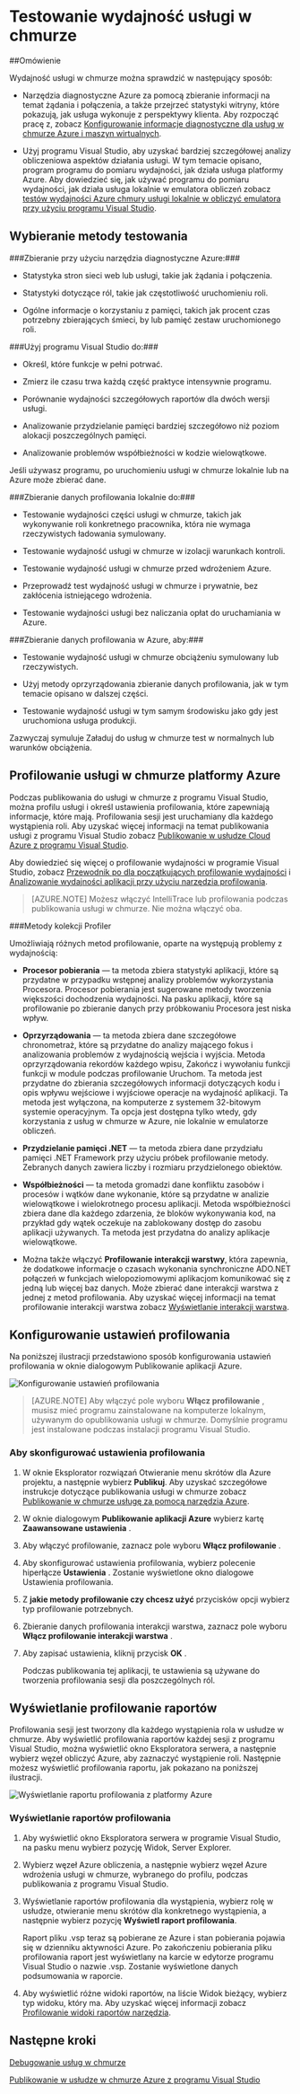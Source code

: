 <properties 
   pageTitle="Testowanie wydajność usługi w chmurze | Microsoft Azure"
   description="Testowanie wydajność usługi w chmurze przy użyciu programu Visual Studio"
   services="visual-studio-online"
   documentationCenter="n/a"
   authors="TomArcher"
   manager="douge"
   editor="" />
<tags 
   ms.service="visual-studio-online"
   ms.devlang="multiple"
   ms.topic="article"
   ms.tgt_pltfrm="multiple"
   ms.workload="na"
   ms.date="08/15/2016"
   ms.author="tarcher" />


# <a name="testing-the-performance-of-a-cloud-service"></a>Testowanie wydajność usługi w chmurze 

##<a name="overview"></a>Omówienie

Wydajność usługi w chmurze można sprawdzić w następujący sposób:

- Narzędzia diagnostyczne Azure za pomocą zbieranie informacji na temat żądania i połączenia, a także przejrzeć statystyki witryny, które pokazują, jak usługa wykonuje z perspektywy klienta. Aby rozpocząć pracę z, zobacz [Konfigurowanie informacje diagnostyczne dla usług w chmurze Azure i maszyn wirtualnych]( http://go.microsoft.com/fwlink/p/?LinkId=623009).

- Użyj programu Visual Studio, aby uzyskać bardziej szczegółowej analizy obliczeniowa aspektów działania usługi. W tym temacie opisano, program programu do pomiaru wydajności, jak działa usługa platformy Azure. Aby dowiedzieć się, jak używać programu do pomiaru wydajności, jak działa usługa lokalnie w emulatora obliczeń zobacz [testów wydajności Azure chmury usługi lokalnie w obliczyć emulatora przy użyciu programu Visual Studio](http://go.microsoft.com/fwlink/p/?LinkId=262845).



## <a name="choosing-a-performance-testing-method"></a>Wybieranie metody testowania

###<a name="use-azure-diagnostics-to-collect"></a>Zbieranie przy użyciu narzędzia diagnostyczne Azure:###

- Statystyka stron sieci web lub usługi, takie jak żądania i połączenia.

- Statystyki dotyczące ról, takie jak częstotliwość uruchomieniu roli.

- Ogólne informacje o korzystaniu z pamięci, takich jak procent czas potrzebny zbierających śmieci, by lub pamięć zestaw uruchomionego roli.

###<a name="use-the-visual-studio-profiler-to"></a>Użyj programu Visual Studio do:###

- Określ, które funkcje w pełni potrwać.

- Zmierz ile czasu trwa każdą część praktyce intensywnie programu.

- Porównanie wydajności szczegółowych raportów dla dwóch wersji usługi.

- Analizowanie przydzielanie pamięci bardziej szczegółowo niż poziom alokacji poszczególnych pamięci.

- Analizowanie problemów współbieżności w kodzie wielowątkowe.

Jeśli używasz programu, po uruchomieniu usługi w chmurze lokalnie lub na Azure może zbierać dane.

###<a name="collect-profiling-data-locally-to"></a>Zbieranie danych profilowania lokalnie do:###

- Testowanie wydajności części usługi w chmurze, takich jak wykonywanie roli konkretnego pracownika, która nie wymaga rzeczywistych ładowania symulowany.

- Testowanie wydajność usługi w chmurze w izolacji warunkach kontroli.

- Testowanie wydajność usługi w chmurze przed wdrożeniem Azure.

- Przeprowadź test wydajność usługi w chmurze i prywatnie, bez zakłócenia istniejącego wdrożenia.

- Testowanie wydajności usługi bez naliczania opłat do uruchamiania w Azure.

###<a name="collect-profiling-data-in-azure-to"></a>Zbieranie danych profilowania w Azure, aby:###

- Testowanie wydajność usługi w chmurze obciążeniu symulowany lub rzeczywistych.

- Użyj metody oprzyrządowania zbieranie danych profilowania, jak w tym temacie opisano w dalszej części.

- Testowanie wydajność usługi w tym samym środowisku jako gdy jest uruchomiona usługa produkcji.

Zazwyczaj symuluje Załaduj do usług w chmurze test w normalnych lub warunków obciążenia.

## <a name="profiling-a-cloud-service-in-azure"></a>Profilowanie usługi w chmurze platformy Azure

Podczas publikowania do usługi w chmurze z programu Visual Studio, można profilu usługi i określ ustawienia profilowania, które zapewniają informacje, które mają. Profilowania sesji jest uruchamiany dla każdego wystąpienia roli. Aby uzyskać więcej informacji na temat publikowania usługi z programu Visual Studio zobacz [Publikowanie w usłudze Cloud Azure z programu Visual Studio](https://msdn.microsoft.com/library/azure/ee460772.aspx).

Aby dowiedzieć się więcej o profilowanie wydajności w programie Visual Studio, zobacz [Przewodnik po dla początkujących profilowanie wydajności](https://msdn.microsoft.com/library/azure/ms182372.aspx) i [Analizowanie wydajności aplikacji przy użyciu narzędzia profilowania](https://msdn.microsoft.com/library/azure/z9z62c29.aspx).

>[AZURE.NOTE] Możesz włączyć IntelliTrace lub profilowania podczas publikowania usługi w chmurze. Nie można włączyć oba.

###<a name="profiler-collection-methods"></a>Metody kolekcji Profiler

Umożliwiają różnych metod profilowanie, oparte na występują problemy z wydajnością:

- **Procesor pobierania** — ta metoda zbiera statystyki aplikacji, które są przydatne w przypadku wstępnej analizy problemów wykorzystania Procesora. Procesor pobierania jest sugerowane metody tworzenia większości dochodzenia wydajności. Na pasku aplikacji, które są profilowanie po zbieranie danych przy próbkowaniu Procesora jest niska wpływ.

- **Oprzyrządowania** — ta metoda zbiera dane szczegółowe chronometraż, które są przydatne do analizy mającego fokus i analizowania problemów z wydajnością wejścia i wyjścia. Metoda oprzyrządowania rekordów każdego wpisu, Zakończ i wywołaniu funkcji funkcji w module podczas profilowanie Uruchom. Ta metoda jest przydatne do zbierania szczegółowych informacji dotyczących kodu i opis wpływu wejściowe i wyjściowe operacje na wydajność aplikacji. Ta metoda jest wyłączona, na komputerze z systemem 32-bitowym systemie operacyjnym. Ta opcja jest dostępna tylko wtedy, gdy korzystania z usług w chmurze w Azure, nie lokalnie w emulatorze obliczeń.

- **Przydzielanie pamięci .NET** — ta metoda zbiera dane przydziału pamięci .NET Framework przy użyciu próbek profilowanie metody. Zebranych danych zawiera liczby i rozmiaru przydzielonego obiektów.

- **Współbieżności** — ta metoda gromadzi dane konfliktu zasobów i procesów i wątków dane wykonanie, które są przydatne w analizie wielowątkowe i wielokrotnego procesu aplikacji. Metoda współbieżności zbiera dane dla każdego zdarzenia, że bloków wykonywania kod, na przykład gdy wątek oczekuje na zablokowany dostęp do zasobu aplikacji używanych. Ta metoda jest przydatna do analizy aplikacje wielowątkowe.

- Można także włączyć **Profilowanie interakcji warstwy**, która zapewnia, że dodatkowe informacje o czasach wykonania synchroniczne ADO.NET połączeń w funkcjach wielopoziomowymi aplikacjom komunikować się z jedną lub więcej baz danych. Może zbierać dane interakcji warstwa z jednej z metod profilowania. Aby uzyskać więcej informacji na temat profilowanie interakcji warstwa zobacz [Wyświetlanie interakcji warstwa](https://msdn.microsoft.com/library/azure/dd557764.aspx).

## <a name="configuring-profiling-settings"></a>Konfigurowanie ustawień profilowania

Na poniższej ilustracji przedstawiono sposób konfigurowania ustawień profilowania w oknie dialogowym Publikowanie aplikacji Azure.

![Konfigurowanie ustawień profilowania](./media/vs-azure-tools-performance-profiling-cloud-services/IC526984.png)

>[AZURE.NOTE] Aby włączyć pole wyboru **Włącz profilowanie** , musisz mieć programu zainstalowane na komputerze lokalnym, używanym do opublikowania usługi w chmurze. Domyślnie programu jest instalowane podczas instalacji programu Visual Studio.

### <a name="to-configure-profiling-settings"></a>Aby skonfigurować ustawienia profilowania

1. W oknie Eksplorator rozwiązań Otwieranie menu skrótów dla Azure projektu, a następnie wybierz **Publikuj**. Aby uzyskać szczegółowe instrukcje dotyczące publikowania usługi w chmurze zobacz [Publikowanie w chmurze usługę za pomocą narzędzia Azure](http://go.microsoft.com/fwlink/p?LinkId=623012).

1. W oknie dialogowym **Publikowanie aplikacji Azure** wybierz kartę **Zaawansowane ustawienia** .

1. Aby włączyć profilowanie, zaznacz pole wyboru **Włącz profilowanie** .

1. Aby skonfigurować ustawienia profilowania, wybierz polecenie hiperłącze **Ustawienia** . Zostanie wyświetlone okno dialogowe Ustawienia profilowania.

1. Z **jakie metody profilowanie czy chcesz użyć** przycisków opcji wybierz typ profilowanie potrzebnych.

1. Zbieranie danych profilowania interakcji warstwa, zaznacz pole wyboru **Włącz profilowanie interakcji warstwa** .

1. Aby zapisać ustawienia, kliknij przycisk **OK** .

    Podczas publikowania tej aplikacji, te ustawienia są używane do tworzenia profilowania sesji dla poszczególnych ról.

## <a name="viewing-profiling-reports"></a>Wyświetlanie profilowanie raportów

Profilowania sesji jest tworzony dla każdego wystąpienia rola w usłudze w chmurze. Aby wyświetlić profilowania raportów każdej sesji z programu Visual Studio, można wyświetlić okno Eksploratora serwera, a następnie wybierz węzeł obliczyć Azure, aby zaznaczyć wystąpienie roli. Następnie możesz wyświetlić profilowania raportu, jak pokazano na poniższej ilustracji.

![Wyświetlanie raportu profilowania z platformy Azure](./media/vs-azure-tools-performance-profiling-cloud-services/IC748914.png)

### <a name="to-view-profiling-reports"></a>Wyświetlanie raportów profilowania

1. Aby wyświetlić okno Eksploratora serwera w programie Visual Studio, na pasku menu wybierz pozycję Widok, Server Explorer.

1. Wybierz węzeł Azure obliczenia, a następnie wybierz węzeł Azure wdrożenia usługi w chmurze, wybranego do profilu, podczas publikowania z programu Visual Studio.

1. Wyświetlanie raportów profilowania dla wystąpienia, wybierz rolę w usłudze, otwieranie menu skrótów dla konkretnego wystąpienia, a następnie wybierz pozycję **Wyświetl raport profilowania**.

    Raport pliku .vsp teraz są pobierane ze Azure i stan pobierania pojawia się w dzienniku aktywności Azure. Po zakończeniu pobierania pliku profilowania raport jest wyświetlany na karcie w edytorze programu Visual Studio o nazwie <Role name> _<Instance Number>_ <identifier>.vsp. Zostanie wyświetlone danych podsumowania w raporcie.

1. Aby wyświetlić różne widoki raportów, na liście Widok bieżący, wybierz typ widoku, który ma. Aby uzyskać więcej informacji zobacz [Profilowanie widoki raportów narzędzia](https://msdn.microsoft.com/library/azure/bb385755.aspx).

## <a name="next-steps"></a>Następne kroki

[Debugowanie usług w chmurze](https://msdn.microsoft.com/library/azure/ee405479.aspx)

[Publikowanie w usłudze w chmurze Azure z programu Visual Studio](https://msdn.microsoft.com/library/azure/ee460772.aspx)

